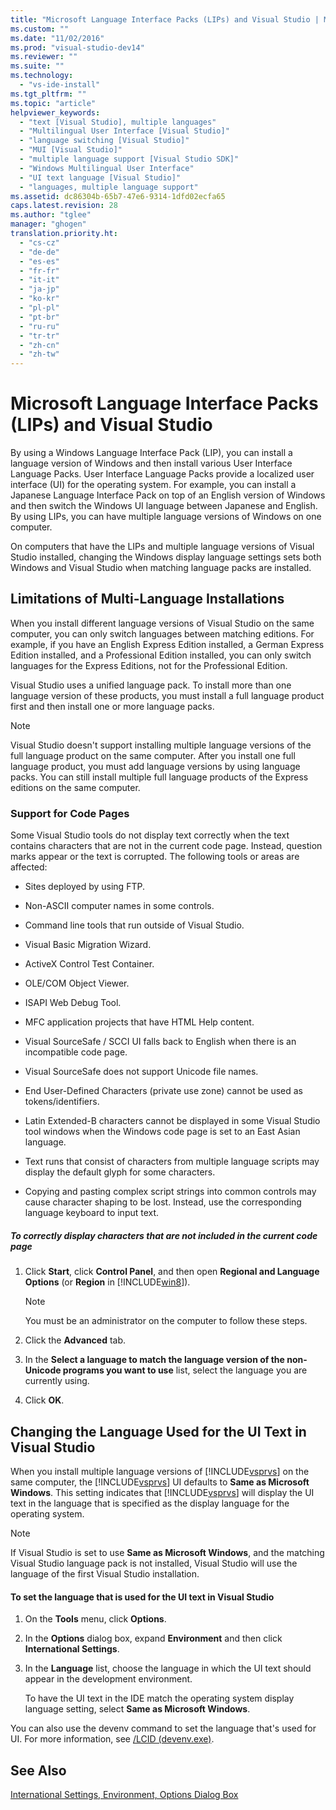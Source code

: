 ```yaml
---
title: "Microsoft Language Interface Packs (LIPs) and Visual Studio | Microsoft Docs"
ms.custom: ""
ms.date: "11/02/2016"
ms.prod: "visual-studio-dev14"
ms.reviewer: ""
ms.suite: ""
ms.technology: 
  - "vs-ide-install"
ms.tgt_pltfrm: ""
ms.topic: "article"
helpviewer_keywords: 
  - "text [Visual Studio], multiple languages"
  - "Multilingual User Interface [Visual Studio]"
  - "language switching [Visual Studio]"
  - "MUI [Visual Studio]"
  - "multiple language support [Visual Studio SDK]"
  - "Windows Multilingual User Interface"
  - "UI text language [Visual Studio]"
  - "languages, multiple language support"
ms.assetid: dc86304b-65b7-47e6-9314-1dfd02ecfa65
caps.latest.revision: 28
ms.author: "tglee"
manager: "ghogen"
translation.priority.ht: 
  - "cs-cz"
  - "de-de"
  - "es-es"
  - "fr-fr"
  - "it-it"
  - "ja-jp"
  - "ko-kr"
  - "pl-pl"
  - "pt-br"
  - "ru-ru"
  - "tr-tr"
  - "zh-cn"
  - "zh-tw"
---
```

# Microsoft Language Interface Packs (LIPs) and Visual Studio
By using a Windows Language Interface Pack (LIP), you can install a language version of Windows and then install various User Interface Language Packs. User Interface Language Packs provide a localized user interface (UI) for the operating system. For example, you can install a Japanese Language Interface Pack on top of an English version of Windows and then switch the Windows UI language between Japanese and English. By using LIPs, you can have multiple language versions of Windows on one computer.  
  
 On computers that have the LIPs and multiple language versions of Visual Studio installed, changing the Windows display language settings sets both Windows and Visual Studio when matching language packs are installed.  
  
## Limitations of Multi-Language Installations  
 When you install different language versions of Visual Studio on the same computer, you can only switch languages between matching editions. For example, if you have an English Express Edition installed, a German Express Edition installed, and a Professional Edition installed, you can only switch languages for the Express Editions, not for the Professional Edition.  
  
 Visual Studio uses a unified language pack. To install more than one language version of these products, you must install a full language product first and then install one or more language packs.  
  
> [!NOTE]
>  Visual Studio doesn't support installing multiple language versions of the full language product on the same computer. After you install one full language product, you must add language versions by using language packs. You can still install multiple full language products of the Express editions on the same computer.  
  
### Support for Code Pages  
 Some Visual Studio tools do not display text correctly when the text contains characters that are not in the current code page. Instead, question marks appear or the text is corrupted. The following tools or areas are affected:  
  
-   Sites deployed by using FTP.  
  
-   Non-ASCII computer names in some controls.  
  
-   Command line tools that run outside of Visual Studio.  
  
-   Visual Basic Migration Wizard.  
  
-   ActiveX Control Test Container.  
  
-   OLE/COM Object Viewer.  
  
-   ISAPI Web Debug Tool.  
  
-   MFC application projects that have HTML Help content.  
  
-   Visual SourceSafe / SCCI UI falls back to English when there is an incompatible code page.  
  
-   Visual SourceSafe does not support Unicode file names.  
  
-   End User-Defined Characters (private use zone) cannot be used as tokens/identifiers.  
  
-   Latin Extended-B characters cannot be displayed in some Visual Studio tool windows when the Windows code page is set to an East Asian language.  
  
-   Text runs that consist of characters from multiple language scripts may display the default glyph for some characters.  
  
-   Copying and pasting complex script strings into common controls may cause character shaping to be lost. Instead, use the corresponding language keyboard to input text.  
  
##### To correctly display characters that are not included in the current code page  
  
1.  Click **Start**, click **Control Panel**, and then open **Regional and Language Options** (or **Region** in [!INCLUDE[win8](../debugger/includes/win8_md.md)]).  
  
    > [!NOTE]
    >  You must be an administrator on the computer to follow these steps.  
  
2.  Click the **Advanced** tab.  
  
3.  In the **Select a language to match the language version of the non-Unicode programs you want to use** list, select the language you are currently using.  
  
4.  Click **OK**.  
  
## Changing the Language Used for the UI Text in Visual Studio  
 When you install multiple language versions of [!INCLUDE[vsprvs](../code-quality/includes/vsprvs_md.md)] on the same computer, the [!INCLUDE[vsprvs](../code-quality/includes/vsprvs_md.md)] UI defaults to **Same as Microsoft Windows**. This setting indicates that [!INCLUDE[vsprvs](../code-quality/includes/vsprvs_md.md)] will display the UI text in the language that is specified as the display language for the operating system.  
  
> [!NOTE]
>  If Visual Studio is set to use **Same as Microsoft Windows**, and the matching Visual Studio language pack is not installed, Visual Studio will use the language of the first Visual Studio installation.  
  
#### To set the language that is used for the UI text in Visual Studio  
  
1.  On the **Tools** menu, click **Options**.  
  
2.  In the **Options** dialog box, expand **Environment** and then click **International Settings**.  
  
3.  In the **Language** list, choose the language in which the UI text should appear in the development environment.  
  
     To have the UI text in the IDE match the operating system display language setting, select **Same as Microsoft Windows**.  
  
 You can also use the devenv command to set the language that's used for UI. For more information, see [/LCID (devenv.exe)](../ide/reference/lcid-devenv-exe.md).  
  
## See Also  
 [International Settings, Environment, Options Dialog Box](../ide/reference/international-settings-environment-options-dialog-box.md)